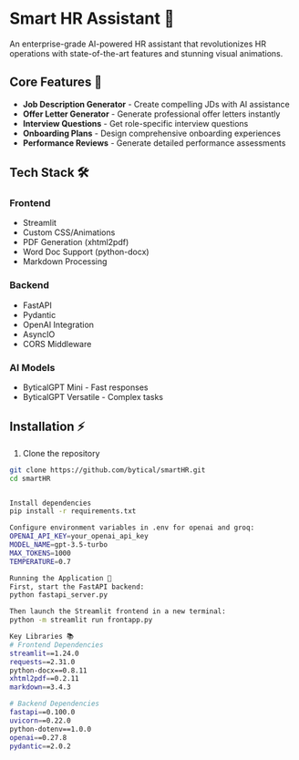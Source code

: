 # Smart HR Assistant 🤖

An enterprise-grade AI-powered HR assistant that revolutionizes HR operations with state-of-the-art features and stunning visual animations.

## Core Features 🌟

- **Job Description Generator** - Create compelling JDs with AI assistance
- **Offer Letter Generator** - Generate professional offer letters instantly  
- **Interview Questions** - Get role-specific interview questions
- **Onboarding Plans** - Design comprehensive onboarding experiences
- **Performance Reviews** - Generate detailed performance assessments

## Tech Stack 🛠️

### Frontend
- Streamlit
- Custom CSS/Animations
- PDF Generation (xhtml2pdf)
- Word Doc Support (python-docx)
- Markdown Processing

### Backend  
- FastAPI
- Pydantic
- OpenAI Integration
- AsyncIO
- CORS Middleware

### AI Models
- ByticalGPT Mini - Fast responses
- ByticalGPT Versatile - Complex tasks

## Installation ⚡

1. Clone the repository
```bash
git clone https://github.com/bytical/smartHR.git
cd smartHR


Install dependencies
pip install -r requirements.txt

Configure environment variables in .env for openai and groq:
OPENAI_API_KEY=your_openai_api_key
MODEL_NAME=gpt-3.5-turbo
MAX_TOKENS=1000
TEMPERATURE=0.7

Running the Application 🚀
First, start the FastAPI backend:
python fastapi_server.py

Then launch the Streamlit frontend in a new terminal:
python -m streamlit run frontapp.py

Key Libraries 📚
# Frontend Dependencies
streamlit==1.24.0
requests==2.31.0
python-docx==0.8.11
xhtml2pdf==0.2.11
markdown==3.4.3

# Backend Dependencies
fastapi==0.100.0
uvicorn==0.22.0
python-dotenv==1.0.0
openai==0.27.8
pydantic==2.0.2
